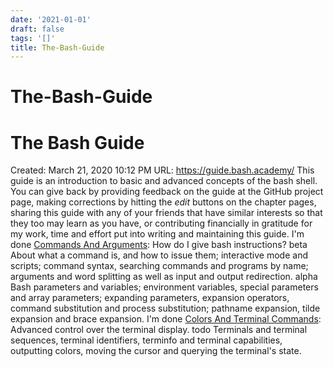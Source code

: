 ```yaml
---
date: '2021-01-01'
draft: false
tags: '[]'
title: The-Bash-Guide
---
```


# The-Bash-Guide

# The Bash Guide
Created: March 21, 2020 10:12 PM
URL: https://guide.bash.academy/
This guide is an introduction to basic and advanced concepts of the bash shell.
You can give back by providing feedback on the guide at the GitHub project page, making corrections by hitting the *edit* buttons on the chapter pages, sharing this guide with any of your friends that have similar interests so that they too may learn as you have, or contributing financially in gratitude for my work, time and effort put into writing and maintaining this guide.
I'm done [Commands And Arguments](https://guide.bash.academy/commands/): How do I give bash instructions?
beta
About what a command is, and how to issue them; interactive mode and scripts; command syntax, searching commands and programs by name; arguments and word splitting as well as input and output redirection.
alpha
Bash parameters and variables; environment variables, special parameters and array parameters; expanding parameters, expansion operators, command substitution and process substitution; pathname expansion, tilde expansion and brace expansion.
I'm done [Colors And Terminal Commands](https://guide.bash.academy/terminal/): Advanced control over the terminal display.
todo
Terminals and terminal sequences, terminal identifiers, terminfo and terminal capabilities, outputting colors, moving the cursor and querying the terminal's state.
